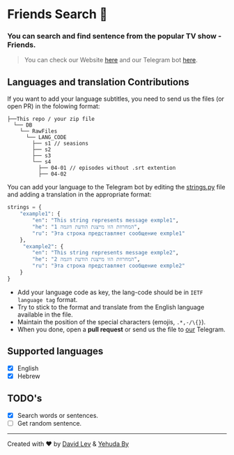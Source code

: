 # Friends Search 🔎

### You can search and find sentence from the popular TV show - Friends.

> You can check our Website [here](https://t.me/userbot) and our Telegram bot [here](https://t.me/userbot).

## Languages and translation Contributions
If you want to add your language subtitles, you need to send us the files (or open PR) in the folowing format:
```
├──This repo / your zip file
  └── DB
    └── RawFiles
      └── LANG_CODE
        ├── s1 // seasions
        ├── s2
        ├── s3
        └── s4
          ├── 04-01 // episodes without .srt extention
          ├── 04-02
```
You can add your language to the Telegram bot by editing the [strings.py](/Bot/strings.py) file and adding a translation in the appropriate format:
```python
strings = {
    "example1": {
        "en": "This string represents message exmple1",
        "he": "המחרוזת הזו מייצגת הודעת דוגמה 1",
        "ru": "Эта строка представляет сообщение exmple1"
    },
     "example2": {
        "en": "This string represents message exmple2",
        "he": "המחרוזת הזו מייצגת הודעת דוגמה 2",
        "ru": "Эта строка представляет сообщение exmple2"
    }
}
```
- Add your language code as key, the lang-code should be in `IETF language tag` format.
- Try to stick to the format and translate from the English language available in the file.
- Maintain the position of the special characters (emojis, `.*,-/\{}`).
- When you done, open a __pull request__ or send us the file to [our](https://t.me/RobotTrickSupport) Telegram.

## Supported languages
- [x] English
- [x] Hebrew

## TODO's
- [x] Search words or sentences.
- [ ] Get random sentence.

---
Created with ❤️ by [David Lev](https://davidlev.me) & [Yehuda By](https://t.me/M100achuzBots)
